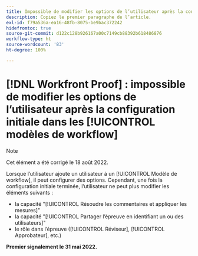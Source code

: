 ```yaml
---
title: Impossible de modifier les options de l’utilisateur après la configuration initiale dans les modèles de workflow
description: Copiez le premier paragraphe de l’article.
exl-id: f79a536a-ea16-48fb-8075-be9bac372242
hidefromtoc: true
source-git-commit: d122c128b926167a00c7149cb88392b618486876
workflow-type: ht
source-wordcount: '83'
ht-degree: 100%

---
```


# [!DNL Workfront Proof] : impossible de modifier les options de l’utilisateur après la configuration initiale dans les [!UICONTROL modèles de workflow]

>[!NOTE]
>
>Cet élément a été corrigé le 18 août 2022.

Lorsque l’utilisateur ajoute un utilisateur à un [!UICONTROL Modèle de workflow], il peut configurer des options. Cependant, une fois la configuration initiale terminée, l’utilisateur ne peut plus modifier les éléments suivants :

* la capacité &quot;[!UICONTROL Résoudre les commentaires et appliquer les mesures]&quot;
* la capacité &quot;[!UICONTROL Partager l’épreuve en identifiant un ou des utilisateurs]&quot;
* le rôle dans l’épreuve ([!UICONTROL Réviseur], [!UICONTROL Approbateur], etc.)

**Premier signalement le 31 mai 2022.**
